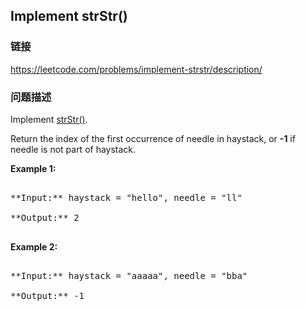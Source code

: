 ## Implement strStr()  
### 链接  
https://leetcode.com/problems/implement-strstr/description/  
### 问题描述

Implement [strStr()](http://www.cplusplus.com/reference/cstring/strstr/).



Return the index of the first occurrence of needle in haystack, or **-1** if needle is not part of haystack.


**Example 1:**
<pre>
**Input:** haystack = "hello", needle = "ll"
**Output:** 2
</pre>


**Example 2:**
<pre>
**Input:** haystack = "aaaaa", needle = "bba"
**Output:** -1
</pre>

